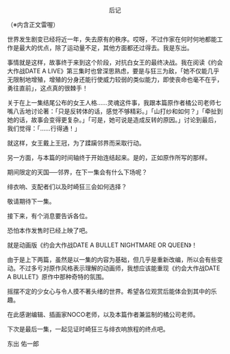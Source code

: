 <p align="center">后记</p>

（※内含正文雷喔）

世界发生剧变已经将近一年，失去原有的秩序。哎呀，不过作家在何时何地都能工作是最大的优点，除了运动量不足，其他方面都还过得去。我是东出。

事情就是这样，故事终于来到这个阶段，对抗白女王的最终决战。我在阅读《约会大作战DATE A LIVE》第三集时也曾深思熟虑，要是与狂三为敌，「她不仅能几乎无限制地增殖，增殖的分身还能行使威力较弱的类似能力，即使丧命也毫不在乎，勇往直前」，这点真的很棘手！

关于在上一集结尾公布的女王人格……灵魂这件事，我跟本篇原作者橘公司老师七嘴八舌地讨论著：「只是反转体的话，感觉不够精彩。」「山打纱和如何？」「牵扯到她的话，故事会变得更复杂。」「可是，她可说是造成反转的原因。」讨论到最后，我们觉得：「……行得通！」

就这样，女王戴上王冠，为了蹂躏邻界而采取行动。

另一方面，与本篇的时间轴终于开始连结起来。是的，正如原作所写的那样。

期间限定的天国──邻界，在下一集会有什么下场呢？

绯衣响、支配者们以及时崎狂三会如何选择？

敬请期待下一集。

接下来，有个消息要告诉各位。

恐怕本作发售时已经上映了吧。

就是动画版《约会大作战DATE A BULLET NIGHTMARE OR QUEEN》！

由于是上下两篇，虽然是以一集的内容为基础，但几乎是重新改编，所以会有些变动。不过多亏对原作风格表示理解的动画师，我想应该能重现《约会大作战DATE A BULLET》原作中那种奇特的氛围。

摇摆不定的少女心与令人摸不著头绪的世界。希望各位观赏后能体会到其中的乐趣。

在此感谢编辑、插画家NOCO老师，以及本篇作者兼监制的橘公司老师。

下次是最后一集，一起见证时崎狂三与绯衣响旅程的终点吧。

东出 佑一郎

